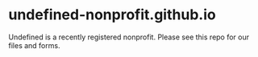 # undefined-nonprofit.github.io
Undefined is a recently registered nonprofit. Please see this repo for our files and forms.
